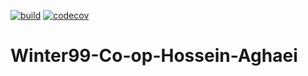 [![build](https://github.com/Star-Academy/Winter99-Co-op-Hossein-Aghaei/actions/workflows/buildPipeline.yml/badge.svg)](https://github.com/Star-Academy/Winter99-Co-op-Hossein-Aghaei/actions/workflows/buildPipeline.yml)
[![codecov](https://codecov.io/gh/Star-Academy/Winter99-Co-op-Hossein-Aghaei/branch/master/graph/badge.svg?token=9J2B48R2EI)](https://codecov.io/gh/Star-Academy/Winter99-Co-op-Hossein-Aghaei)

# Winter99-Co-op-Hossein-Aghaei
